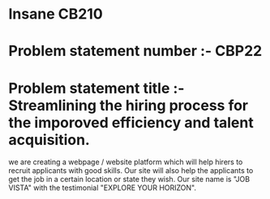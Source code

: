 # Insane CB210
# Problem statement number :- CBP22
# Problem statement title :- Streamlining the hiring process for the imporoved efficiency and talent acquisition.
we are creating a webpage / website platform which will help hirers to recruit applicants with good skills. Our site will also help the applicants to get the job in a certain location or state they wish. 
Our site name is "JOB VISTA" with the testimonial "EXPLORE YOUR HORIZON".
